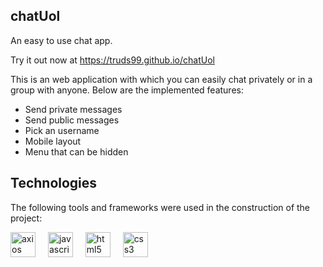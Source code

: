 ## chatUol

An easy to use chat app.

Try it out now at https://truds99.github.io/chatUol

This is an web application with which you can easily chat privately or in a group with anyone. Below are the implemented features:

- Send private messages
- Send public messages
- Pick an username
- Mobile layout
- Menu that can be hidden

## Technologies
The following tools and frameworks were used in the construction of the project:<br>
<p>
  <img src="https://img.shields.io/badge/axios-%2320232a.svg?&style=for-the-badge&color=informational" height="40" alt="axios logo" />
  <img width="12" /> 
  <img src="https://img.shields.io/badge/JavaScript-F7DF1E?logo=javascript&logoColor=black&style=for-the-badge" height="40" alt="javascript logo" /> 
  <img width="12" /> 
  <img src="https://img.shields.io/badge/HTML5-E34F26?logo=html5&logoColor=white&style=for-the-badge" height="40" alt="html5 logo"  />
  <img width="12" /> 
  <img src="https://img.shields.io/badge/CSS3-1572B6?logo=css3&logoColor=white&style=for-the-badge" height="40" alt="css3 logo" />
<p/>
